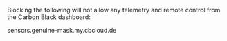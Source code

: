 Blocking the following will not allow any telemetry and remote control from the Carbon Black dashboard:

sensors.genuine-mask.my.cbcloud.de
